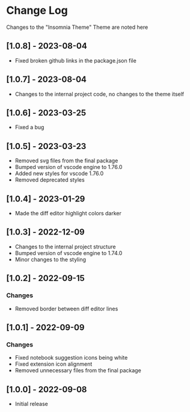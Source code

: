 # Change Log

Changes to the "Insomnia Theme" Theme are noted here

## [1.0.8] - 2023-08-04

- Fixed broken github links in the package.json file

## [1.0.7] - 2023-08-04

- Changes to the internal project code, no changes to the theme itself

## [1.0.6] - 2023-03-25

- Fixed a bug

## [1.0.5] - 2023-03-23

- Removed svg files from the final package
- Bumped version of vscode engine to 1.76.0
- Added new styles for vscode 1.76.0
- Removed deprecated styles

## [1.0.4] - 2023-01-29

- Made the diff editor highlight colors darker

## [1.0.3] - 2022-12-09

- Changes to the internal project structure
- Bumped version of vscode engine to 1.74.0
- Minor changes to the styling

## [1.0.2] - 2022-09-15

### Changes
- Removed border between diff editor lines

## [1.0.1] - 2022-09-09

### Changes
- Fixed notebook suggestion icons being white
- Fixed extension icon alignment
- Removed unnecessary files from the final package

## [1.0.0] - 2022-09-08

- Initial release